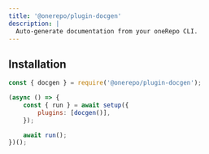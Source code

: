 ```yaml
---
title: '@onerepo/plugin-docgen'
description: |
  Auto-generate documentation from your oneRepo CLI.
---
```


## Installation

```js
const { docgen } = require('@onerepo/plugin-docgen');

(async () => {
	const { run } = await setup({
		plugins: [docgen()],
	});

	await run();
})();
```
